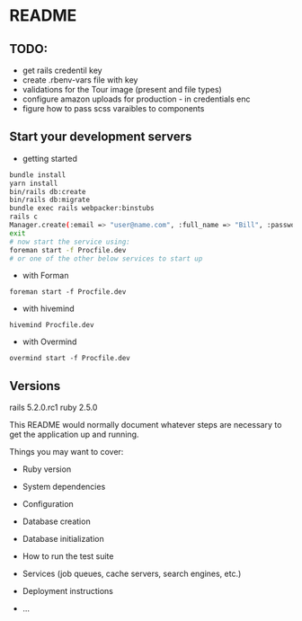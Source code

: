 # README

## TODO:
* get rails credentil key
* create .rbenv-vars file with key
* validations for the Tour image (present and file types)
* configure amazon uploads for production - in credentials enc
* figure how to pass scss varaibles to components

## Start your development servers

* getting started
```bash
bundle install
yarn install
bin/rails db:create
bin/rails db:migrate
bundle exec rails webpacker:binstubs
rails c
Manager.create(:email => "user@name.com", :full_name => "Bill", :password => 'password', :password_confirmation => 'password')
exit
# now start the service using:
foreman start -f Procfile.dev
# or one of the other below services to start up
```

* with Forman
```
foreman start -f Procfile.dev
```
* with hivemind
```
hivemind Procfile.dev
```

* with Overmind
```
overmind start -f Procfile.dev
```

## Versions
rails 5.2.0.rc1
ruby 2.5.0

This README would normally document whatever steps are necessary to get the
application up and running.

Things you may want to cover:

* Ruby version

* System dependencies

* Configuration

* Database creation

* Database initialization

* How to run the test suite

* Services (job queues, cache servers, search engines, etc.)

* Deployment instructions

* ...
